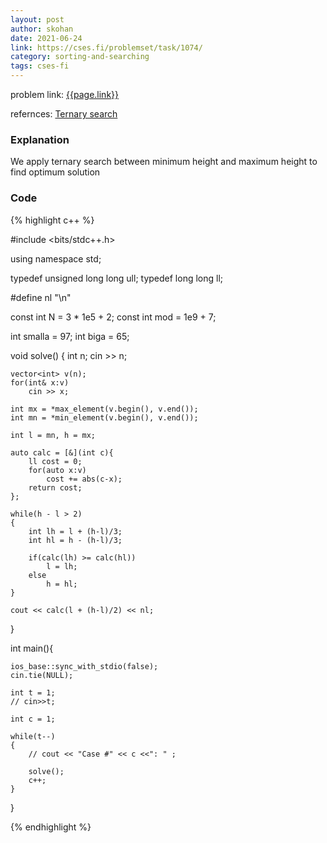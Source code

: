 ```yaml
---
layout: post
author: skohan
date: 2021-06-24
link: https://cses.fi/problemset/task/1074/
category: sorting-and-searching
tags: cses-fi 
---
```


problem link: [{{page.link}}]({{page.link}})

refernces: [Ternary search](https://www.geeksforgeeks.org/ternary-search/)


### Explanation
We apply ternary search between minimum height and maximum height to find optimum solution

### Code

{% highlight c++ %}


#include <bits/stdc++.h>
	
using namespace std;
	
typedef unsigned long long ull;
typedef long long ll;
	
#define nl "\n"
	
const int N = 3 * 1e5 + 2;
const int mod = 1e9 + 7;
	
int smalla = 97;
int biga = 65;
	
	
void solve()
{
	int n;
	cin >> n;
	
	vector<int> v(n);
	for(int& x:v)
		cin >> x;
	
	int mx = *max_element(v.begin(), v.end());
	int mn = *min_element(v.begin(), v.end());
	
	int l = mn, h = mx;
	
	auto calc = [&](int c){
		ll cost = 0;
		for(auto x:v)
			cost += abs(c-x);
		return cost;
	};
	
	while(h - l > 2)
	{
		int lh = l + (h-l)/3;
		int hl = h - (h-l)/3;
	
		if(calc(lh) >= calc(hl))
			l = lh;
		else
			h = hl;
	} 
	
	cout << calc(l + (h-l)/2) << nl;
}
	
int main(){
	
	ios_base::sync_with_stdio(false);
	cin.tie(NULL);
	
	int t = 1;
	// cin>>t;
	
	int c = 1;
	
	while(t--)
	{
		// cout << "Case #" << c <<": " ;
	
		solve();
		c++;
	}
}

{% endhighlight %}


